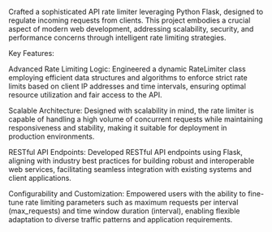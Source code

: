 Crafted a sophisticated API rate limiter leveraging Python Flask, designed to regulate incoming requests from clients. This project embodies a crucial aspect of modern web development, addressing scalability, security, and performance concerns through intelligent rate limiting strategies.

Key Features:

Advanced Rate Limiting Logic: Engineered a dynamic RateLimiter class employing efficient data structures and algorithms to enforce strict rate limits based on client IP addresses and time intervals, ensuring optimal resource utilization and fair access to the API.

Scalable Architecture: Designed with scalability in mind, the rate limiter is capable of handling a high volume of concurrent requests while maintaining responsiveness and stability, making it suitable for deployment in production environments.

RESTful API Endpoints: Developed RESTful API endpoints using Flask, aligning with industry best practices for building robust and interoperable web services, facilitating seamless integration with existing systems and client applications.

Configurability and Customization: Empowered users with the ability to fine-tune rate limiting parameters such as maximum requests per interval (max_requests) and time window duration (interval), enabling flexible adaptation to diverse traffic patterns and application requirements.
